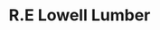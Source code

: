 ---
title: "R.E Lowell Lumber"
url: /buckfield/r-e-lowell-lumber-north-hill-road/
shop: hardware
---